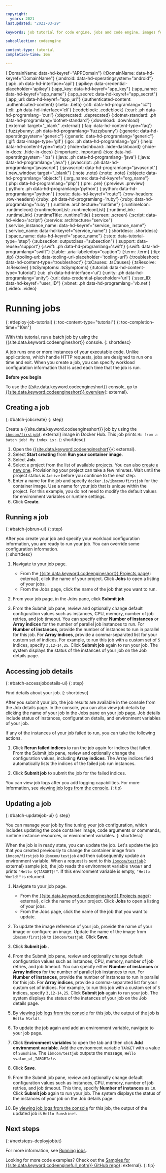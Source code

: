 ```yaml
---

copyright:
  years: 2021
lastupdated: "2021-03-29"

keywords: job tutorial for code engine, jobs and code engine, images for code engine jobs, tutorial for code engine, job log tutorial for code engine

subcollection: codeengine

content-type: tutorial
completion-time: 10m 

---
```


{:DomainName: data-hd-keyref="APPDomain"}
{:DomainName: data-hd-keyref="DomainName"}
{:android: data-hd-operatingsystem="android"}
{:api: .ph data-hd-interface='api'}
{:apikey: data-credential-placeholder='apikey'}
{:app_key: data-hd-keyref="app_key"}
{:app_name: data-hd-keyref="app_name"}
{:app_secret: data-hd-keyref="app_secret"}
{:app_url: data-hd-keyref="app_url"}
{:authenticated-content: .authenticated-content}
{:beta: .beta}
{:c#: data-hd-programlang="c#"}
{:cli: .ph data-hd-interface='cli'}
{:codeblock: .codeblock}
{:curl: .ph data-hd-programlang='curl'}
{:deprecated: .deprecated}
{:dotnet-standard: .ph data-hd-programlang='dotnet-standard'}
{:download: .download}
{:external: target="_blank" .external}
{:faq: data-hd-content-type='faq'}
{:fuzzybunny: .ph data-hd-programlang='fuzzybunny'}
{:generic: data-hd-operatingsystem="generic"}
{:generic: data-hd-programlang="generic"}
{:gif: data-image-type='gif'}
{:go: .ph data-hd-programlang='go'}
{:help: data-hd-content-type='help'}
{:hide-dashboard: .hide-dashboard}
{:hide-in-docs: .hide-in-docs}
{:important: .important}
{:ios: data-hd-operatingsystem="ios"}
{:java: .ph data-hd-programlang='java'}
{:java: data-hd-programlang="java"}
{:javascript: .ph data-hd-programlang='javascript'}
{:javascript: data-hd-programlang="javascript"}
{:new_window: target="_blank"}
{:note .note}
{:note: .note}
{:objectc data-hd-programlang="objectc"}
{:org_name: data-hd-keyref="org_name"}
{:php: data-hd-programlang="php"}
{:pre: .pre}
{:preview: .preview}
{:python: .ph data-hd-programlang='python'}
{:python: data-hd-programlang="python"}
{:route: data-hd-keyref="route"}
{:row-headers: .row-headers}
{:ruby: .ph data-hd-programlang='ruby'}
{:ruby: data-hd-programlang="ruby"}
{:runtime: architecture="runtime"}
{:runtimeIcon: .runtimeIcon}
{:runtimeIconList: .runtimeIconList}
{:runtimeLink: .runtimeLink}
{:runtimeTitle: .runtimeTitle}
{:screen: .screen}
{:script: data-hd-video='script'}
{:service: architecture="service"}
{:service_instance_name: data-hd-keyref="service_instance_name"}
{:service_name: data-hd-keyref="service_name"}
{:shortdesc: .shortdesc}
{:space_name: data-hd-keyref="space_name"}
{:step: data-tutorial-type='step'}
{:subsection: outputclass="subsection"}
{:support: data-reuse='support'}
{:swift: .ph data-hd-programlang='swift'}
{:swift: data-hd-programlang="swift"}
{:table: .aria-labeledby="caption"}
{:term: .term}
{:tip: .tip}
{:tooling-url: data-tooling-url-placeholder='tooling-url'}
{:troubleshoot: data-hd-content-type='troubleshoot'}
{:tsCauses: .tsCauses}
{:tsResolve: .tsResolve}
{:tsSymptoms: .tsSymptoms}
{:tutorial: data-hd-content-type='tutorial'}
{:ui: .ph data-hd-interface='ui'}
{:unity: .ph data-hd-programlang='unity'}
{:url: data-credential-placeholder='url'}
{:user_ID: data-hd-keyref="user_ID"}
{:vbnet: .ph data-hd-programlang='vb.net'}
{:video: .video}


# Running jobs
{: #deploy-job-tutorial}
{: toc-content-type="tutorial"}
{: toc-completion-time="10m"}

With this tutorial, run a batch job by using the {{site.data.keyword.codeengineshort}} console.
{: shortdesc}

A job runs one or more instances of your executable code. Unlike applications, which handle HTTP requests, jobs are designed to run one time and exit. When you create a job, you can specify workload configuration information that is used each time that the job is run.

**Before you begin**

To use the {{site.data.keyword.codeengineshort}} console, go to [{{site.data.keyword.codeengineshort}} overview](https://cloud.ibm.com/codeengine/overview){: external}. 

## Creating a job 
{: #batch-jobcreate}
{: step}

Create a {{site.data.keyword.codeengineshort}} job by using the [`ibmcom/firstjob`](https://hub.docker.com/r/ibmcom/firstjob){: external} image in Docker Hub. This job prints `Hi from a batch job! My index is:`. 
{: shortdesc}

1. Open the [{{site.data.keyword.codeengineshort}}](https://cloud.ibm.com/codeengine/overview){: external}.
2. Select **Start creating** from **Run your container image**.
3. Select **Job**.
4. Select a project from the list of available projects. You can also [create a new one](/docs/codeengine?topic=codeengine-manage-project#create-a-project). Provisioning your project can take a few minutes. Wait until the project status is `Active` before you continue to the next step.
5. Enter a name for the job and specify `docker.io/ibmcom/firstjob` for the container image. Use a name for your job that is unique within the project. For this example, you do not need to modify the default values for environment variables or runtime settings.
6. Click **Create**.


## Running a job
{: #batch-jobrun-ui}
{: step}

After you create your job and specify your workload configuration information, you are ready to run your job. You can override some configuration information.  
{: shortdesc}

1. Navigate to your job page. 
   * From the [{{site.data.keyword.codeengineshort}} Projects page](https://cloud.ibm.com/codeengine/projects){: external}, click the name of your project. Click **Jobs** to open a listing of your jobs.   
   * From the Jobs page, click the name of the job that you want to run. 

2. From your job page, in the Jobs pane, click **Submit job**. 
3. From the Submit job pane, review and optionally change default configuration values such as instances, CPU, memory, number of job retries, and job timeout. You can specify either **Number of instances** or **Array indices** for the number of parallel job instances to run. For **Number of instances**, provide the number of instances to run in parallel for this job. For **Array indices**, provide a comma-separated list for your custom set of indices. For example, to run this job with a custom set of `5` indices, specify `3,12-14,25`. Click **Submit job** again to run your job. The system displays the status of the instances of your job on the Job details page. 

## Accessing job details
{: #batch-accessjobdetails-ui}
{: step}

Find details about your job.
{: shortdesc}

After you submit your job, the job results are available in the console from the Job details page. In the console, you can also view job details by clicking the name of your job in the Jobs pane on your job page. Job details include status of instances, configuration details, and environment variables of your job. 

If any of the instances of your job failed to run, you can take the following actions.

1. Click **Rerun failed indices** to run the job again for indices that failed.  From the Submit job pane, review and optionally change the configuration values, including **Array indices**. The Array indices field automatically lists the indices of the failed job run instances. 

2. Click **Submit job** to submit the job for the failed indices.

You can view job logs after you add logging capabilities. For more information, see [viewing job logs from the console](/docs/codeengine?topic=codeengine-view-logs#view-joblogs-ui). 
{: tip}

## Updating a job 
{: #batch-updatejob-ui}
{: step}

You can manage your job by fine tuning your job configuration, which includes updating the code container image, code arguments or commands, runtime instance resources, or environment variables.
{: shortdesc}

When the job is in ready state, you can update the job. Let's update the job that you created previously to change the container image from `ibmcom/firstjob` to `ibmcom/testjob` and then subsequently update an environment variable. When a request is sent to this [`ibmcom/testjob`](https://hub.docker.com/r/ibmcom/testjob){: external} sample job, the job reads the environment variable `TARGET` and prints `"Hello ${TARGET}!"`. If this environment variable is empty, `"Hello World!"` is returned. 

1. Navigate to your job page. 
   * From the [{{site.data.keyword.codeengineshort}} Projects page](https://cloud.ibm.com/codeengine/projects){: external}, click the name of your project. Click **Jobs** to open a listing of your jobs.   
   * From the Jobs page, click the name of the job that you want to update. 

2. To update the image reference of your job, provide the name of your image or configure an image. Update the name of the image from `ibmcom/firstjob` to `ibmcom/testjob`. Click **Save**. 
3. Click **Submit job** .
4. From the Submit job pane, review and optionally change default configuration values such as instances, CPU, memory, number of job retries, and job timeout. You can specify either **Number of instances** or **Array indices** for the number of parallel job instances to run. For **Number of instances**, provide the number of instances to run in parallel for this job. For **Array indices**, provide a comma-separated list for your custom set of indices. For example, to run this job with a custom set of `5` indices, specify `3,12-14,25`. Click **Submit job** again to run your job. The system displays the status of the instances of your job on the Job details page.  
3. By [viewing job logs from the console](/docs/codeengine?topic=codeengine-view-logs#view-joblogs-ui) for this job, the output of the job is `Hello World!`.
4. To update the job again and add an environment variable, navigate to your job page. 
5. Click **Environment variables** to open the tab and then click **Add environment variable**.  Add the environment variable `TARGET` with a value of `Sunshine`. The `ibmcom/testjob` outputs the message, `Hello <value_of_TARGET>!>`.
6. Click **Save**.
7. From the Submit job pane, review and optionally change default configuration values such as instances, CPU, memory, number of job retries, and job timeout. This time, specify **Number of instances** as `10`. Click **Submit job** again to run your job. The system displays the status of the instances of your job on the Job details page.  
8. By [viewing job logs from the console](/docs/codeengine?topic=codeengine-view-logs#view-joblogs-ui) for this job, the output of the updated job is `Hello Sunshine!`.
  
## Next steps
{: #nextsteps-deployjobtut}

For more information, see [Running jobs](/docs/codeengine?topic=codeengine-job-deploy).

Looking for more code examples? Check out the [Samples for {{site.data.keyword.codeenginefull_notm}} GitHub repo](https://github.com/IBM/CodeEngine){: external}.
{: tip}
